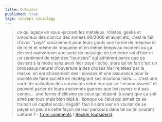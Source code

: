 ```yaml
---
title: Outsider
published: true
tags: concept sociology
---
```

> ce qui agace en sous -jaccent les métaleux, rôlistes, geeks et amoureux des comics des années 90/2000 et avant etc, c'est le fait d'avoir "payé" socialement pour leurs gouts une forme de méprise et de rejet et même de moquerie et en même temps au moment où ça devient mainstream une sorte de nostalgie de cet entre soi d'hier et un sentiment de rejet des "touristes" qui adhérent parce que ça devient à la mode sans avoir hier payé l'écho, alors qu'en fait c'est un processus naturel d'ouverture à des choses hier rejetées par la masse, un enrichissement des individus et une assurance pour la société de faire société en réintégrant ses moutons noirs..... c'est une sorte de validation des survivants entre eux qui se "reconnaissent" et peuvent parler de leurs anciennes guerres que les jeunes ont pas connu.... une forme d'élitisme de ceux qui étaient là avant que ça soit aimé par tous mais bien dejà à l'époque où celui qui aimait ça se trainait un capital social négatif. faut il alors leur en vouloir de se payer un peu de cette façon de leur parcours dans tel ou tel courant culturel ? - [from comments](https://www.youtube.com/watch?v=9fLi07LmLrQ) / [Becker (outsiders)](https://en.wikipedia.org/wiki/Howard_S._Becker)